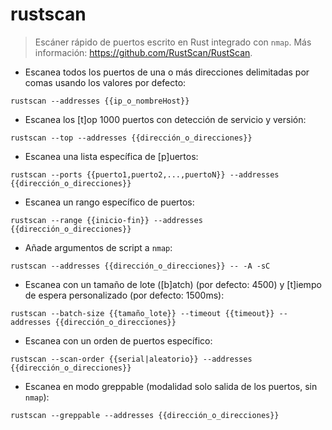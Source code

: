 # rustscan

> Escáner rápido de puertos escrito en Rust integrado con `nmap`.
> Más información: <https://github.com/RustScan/RustScan>.

- Escanea todos los puertos de una o más direcciones delimitadas por comas usando los valores por defecto:

`rustscan --addresses {{ip_o_nombreHost}}`

- Escanea los [t]op 1000 puertos con detección de servicio y versión:

`rustscan --top --addresses {{dirección_o_direcciones}}`

- Escanea una lista específica de [p]uertos:

`rustscan --ports {{puerto1,puerto2,...,puertoN}} --addresses {{dirección_o_direcciones}}`

- Escanea un rango específico de puertos:

`rustscan --range {{inicio-fin}} --addresses {{dirección_o_direcciones}}`

- Añade argumentos de script a `nmap`:

`rustscan --addresses {{dirección_o_direcciones}} -- -A -sC`

- Escanea con un tamaño de lote ([b]atch) (por defecto: 4500) y [t]iempo de espera personalizado (por defecto: 1500ms):

`rustscan --batch-size {{tamaño_lote}} --timeout {{timeout}} --addresses {{dirección_o_direcciones}}`

- Escanea con un orden de puertos específico:

`rustscan --scan-order {{serial|aleatorio}} --addresses {{dirección_o_direcciones}}`

- Escanea en modo greppable (modalidad solo salida de los puertos, sin `nmap`):

`rustscan --greppable --addresses {{dirección_o_direcciones}}`

